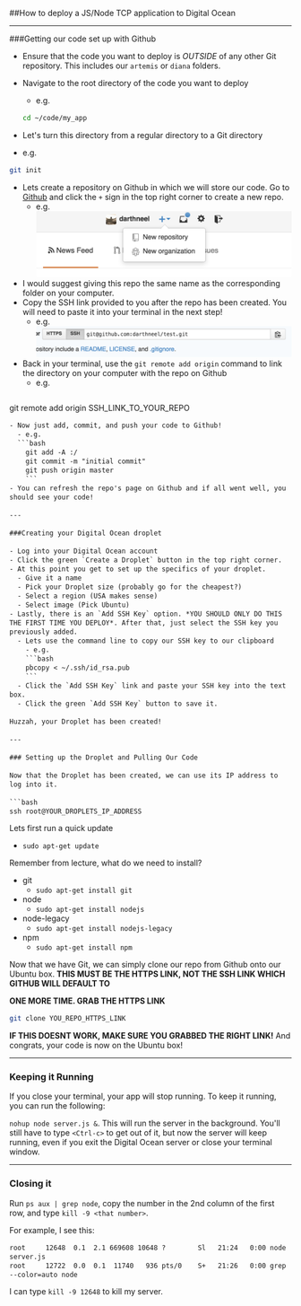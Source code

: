 ##How to deploy a JS/Node TCP application to Digital Ocean

---

###Getting our code set up with Github

- Ensure that the code you want to deploy is *OUTSIDE* of any other Git repository. This includes our `artemis` or `diana` folders.

- Navigate to the root directory of the code you want to deploy
  - e.g.
  ```bash
  cd ~/code/my_app
  ```
- Let's turn this directory from a regular directory to a Git directory
 - e.g.
 ```bash
git init
```
- Lets create a repository on Github in which we will store our code. Go to [Github](www.github.com) and click the `+` sign in the top right corner to create a new repo.
  - e.g.
  ![New Repo SS](./newrepo.png)
- I would suggest giving this repo the same name as the corresponding folder on your computer.
- Copy the SSH link provided to you after the repo has been created. You will need to paste it into your terminal in the next step!
  - e.g.
  ![SSH link](./sshlink.png)
- Back in your terminal, use the `git remote add origin` command to link the directory on your computer with the repo on Github
  - e.g.
  ```bash
git remote add origin SSH_LINK_TO_YOUR_REPO
```
- Now just add, commit, and push your code to Github!
  - e.g.
  ```bash
    git add -A :/
    git commit -m "initial commit"
    git push origin master
    ```
- You can refresh the repo's page on Github and if all went well, you should see your code!

---

###Creating your Digital Ocean droplet

- Log into your Digital Ocean account
- Click the green `Create a Droplet` button in the top right corner.
- At this point you get to set up the specifics of your droplet.
  - Give it a name
  - Pick your Droplet size (probably go for the cheapest?)
  - Select a region (USA makes sense)
  - Select image (Pick Ubuntu)
- Lastly, there is an `Add SSH Key` option. *YOU SHOULD ONLY DO THIS THE FIRST TIME YOU DEPLOY*. After that, just select the SSH key you previously added.
  - Lets use the command line to copy our SSH key to our clipboard
    - e.g.
    ```bash
    pbcopy < ~/.ssh/id_rsa.pub
    ```
  - Click the `Add SSH Key` link and paste your SSH key into the text box.
  - Click the green `Add SSH Key` button to save it.

Huzzah, your Droplet has been created!

---

### Setting up the Droplet and Pulling Our Code

Now that the Droplet has been created, we can use its IP address to log into it.

```bash
ssh root@YOUR_DROPLETS_IP_ADDRESS
```

Lets first run a quick update
- `sudo apt-get update`

Remember from lecture, what do we need to install?

- git
  - `sudo apt-get install git`
- node
  - `sudo apt-get install nodejs`
- node-legacy
  - `sudo apt-get install nodejs-legacy`
- npm
  - `sudo apt-get install npm`

Now that we have Git, we can simply clone our repo from Github onto our Ubuntu box.
**THIS MUST BE THE HTTPS LINK, NOT THE SSH LINK WHICH GITHUB WILL DEFAULT TO**

**ONE MORE TIME. GRAB THE HTTPS LINK**
```bash
git clone YOU_REPO_HTTPS_LINK
```
**IF THIS DOESNT WORK, MAKE SURE YOU GRABBED THE RIGHT LINK!**
And congrats, your code is now on the Ubuntu box!

---

### Keeping it Running

If you close your terminal, your app will stop running.  To keep it running, you can run the following:

`nohup node server.js &`.  This will run the server in the background.  You'll still have to type `<Ctrl-c>` to get out of it, but now the server will keep running, even if you exit the Digital Ocean server or close your terminal window.

---

### Closing it
Run `ps aux | grep node`, copy the number in the 2nd column of the first row, and type `kill -9 <that number>`.

For example, I see this:

```
root     12648  0.1  2.1 669608 10648 ?        Sl   21:24   0:00 node server.js
root     12722  0.0  0.1  11740   936 pts/0    S+   21:26   0:00 grep --color=auto node
```

I can type `kill -9 12648` to kill my server.
